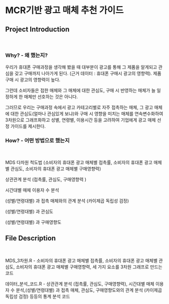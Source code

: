 # MCR기반 광고 매체 추천 가이드 

<h2>Project Introduction</h2><br>
<h3>Why? - 왜 했는지?</h3>

우리가 휴대폰 구매과정을 생각해 봤을 때 대부분이 광고를 통해 그 제품을 알게되고 관심을 갖고 구매까지 나아가게 된다. (근거 데이터 : 휴대폰 구매시 광고의 영향력). 제품 구매 시 광고의 영향력이 높다.<br>

그런데 소비자들은 접한 매체와 그 매체에 대한 관심도, 구매 시 반영하는 매체가 늘 일정하게 한 매체만 선호하는 것은 아니다.<br>

그러므로 우리는 구매과정 속에서 광고 카테고리별로 자주 접촉하는 매체, 그 광고 매체에 대한 관심도(얼마나 관심있게 보냐)와 구매 시 영향을 미치는 매체를 연속변수화하여 3차원으로 그래프화하고 성별, 연령별, 이용시간 등을 고려하여 기업에게 광고 매체 선정 가이드를 제시한다.<br> 

<h3>How? - 어떤 방법으로 했는지</h2><br>

MDS 다차원 척도법 (소비자의 휴대폰 광고 매체별 접촉률, 소비자의 휴대폰 광고 매체별 관심도, 소비자의 휴대폰 광고 매체별 구매영향력)<br>

상관관계 분석 (접촉률, 관심도, 구매영향력 ) <br>

시간대별 매체 이용자 수 분석 <br>

(성별/연령대별) 과 접촉 매체와의 관계 분석 (카이제곱 독립성 검정)<br>

(성별/연령대별) 과 관심도 <br>

(성별/연령대별) 과 구매영향도 <br>

<h2>File Description</h2><br>

MDS_3차원.R - 소비자의 휴대폰 광고 매체별 접촉률, 소비자의 휴대폰 광고 매체별 관심도, 소비자의 휴대폰 광고 매체별 구매영향력, 세 가지 요소를 3차원 그래프로 만드는 코드<br>

데이터_분석_코드.R - 상관관계 분석 (접촉률, 관심도, 구매영향력), 시간대별 매체 이용자 수 분석,(성별/연령대별) 과 접촉 매체, 관심도, 구매영향도와의 관계 분석 (카이제곱 독립성 검정) 등등의 통계 분석 코드<br>